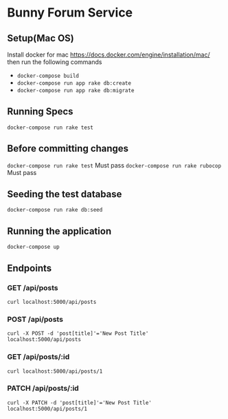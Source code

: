 # Bunny Forum Service

## Setup(Mac OS)
Install docker for mac https://docs.docker.com/engine/installation/mac/ then run the following commands
* ```docker-compose build```
* ```docker-compose run app rake db:create```
* ```docker-compose run app rake db:migrate```

## Running Specs
```docker-compose run rake test```

## Before committing changes
```docker-compose run rake test``` Must pass
```docker-compose run rake rubocop``` Must pass

## Seeding the test database
```docker-compose run rake db:seed```

## Running the application
```docker-compose up```

## Endpoints

### GET /api/posts
```curl localhost:5000/api/posts```

### POST /api/posts
```curl -X POST -d 'post[title]'='New Post Title' localhost:5000/api/posts```

### GET /api/posts/:id
```curl localhost:5000/api/posts/1```

### PATCH /api/posts/:id
```curl -X PATCH -d 'post[title]'='New Post Title' localhost:5000/api/posts/1```
